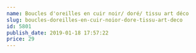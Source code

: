 ```yaml
---
name: Boucles d'oreilles en cuir noir/ doré/ tissu art déco
slug: boucles-doreilles-en-cuir-noior-dore-tissu-art-deco
id: 5801
publish_date: 2019-01-18 17:57:22
price: 29
---
```

